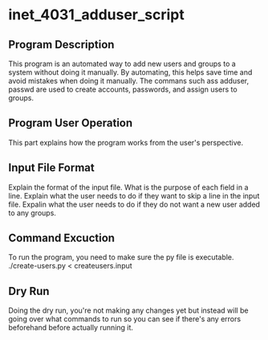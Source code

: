 # inet_4031_adduser_script

## Program Description 
This program is an automated way to add new users and groups to a system without doing it manually. By automating, this helps save time and avoid mistakes when doing it manually. The commans such ass adduser, passwd are used to create accounts, passwords, and assign users to groups. 

## Program User Operation
This part explains how the program works from the user's perspective. 

## Input File Format
Explain the format of the input file. What is the purpose of each field in a line. Explain what the user needs to do if they want to skip a line in the input file. Expalin what the user needs to do if they do not want a new user added to any groups.

## Command Excuction
To run the program, you need to make sure the py file is executable. ./create-users.py < createusers.input

## Dry Run
Doing the dry run, you're not making any changes yet but instead will be going over what commands to run so you can see if there's any errors beforehand before actually running it.

